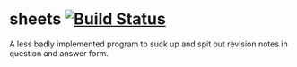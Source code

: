 # sheets [![Build Status](https://travis-ci.org/TrustyPatches/revisor.svg?branch=master)](https://travis-ci.org/TrustyPatches/revisor)
A less badly implemented program to suck up and spit out revision notes in question and answer form.
